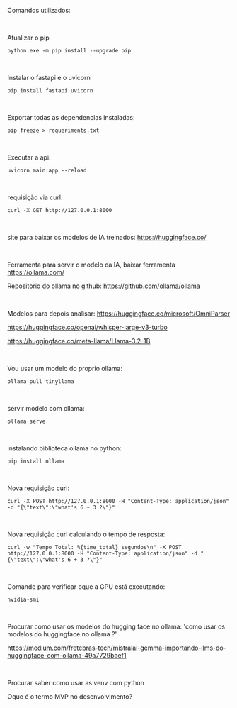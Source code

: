 Comandos utilizados:

<br>

Atualizar o pip
```
python.exe -m pip install --upgrade pip
```

<br>

Instalar o fastapi e o uvicorn
```
pip install fastapi uvicorn
```

<br>

Exportar todas as dependencias instaladas:
```
pip freeze > requeriments.txt
```

<br>

Executar a api:
```
uvicorn main:app --reload
```

<br>

requisição via curl:
```
curl -X GET http://127.0.0.1:8000
```

<br>

site para baixar os modelos de IA treinados:
https://huggingface.co/

<br>

Ferramenta para servir o modelo da IA, baixar ferramenta
https://ollama.com/

Repositorio do ollama no github:
https://github.com/ollama/ollama

<br>

Modelos para depois analisar:
https://huggingface.co/microsoft/OmniParser

https://huggingface.co/openai/whisper-large-v3-turbo

https://huggingface.co/meta-llama/Llama-3.2-1B

<br>

Vou usar um modelo do proprio ollama: 
```
ollama pull tinyllama
```

<br>

servir modelo com ollama:
```
ollama serve
```

<br>

instalando biblioteca ollama no python:
```
pip install ollama
```

<br>

Nova requisição curl:
```
curl -X POST http://127.0.0.1:8000 -H "Content-Type: application/json" -d "{\"text\":\"what's 6 + 3 ?\"}"
```

<br>

Nova requisição curl calculando o tempo de resposta:
```
curl -w "Tempo Total: %{time_total} segundos\n" -X POST http://127.0.0.1:8000 -H "Content-Type: application/json" -d "{\"text\":\"what's 6 + 3 ?\"}"
```

<br>

Comando para verificar oque a GPU está executando:
```
nvidia-smi 
```

<br>

Procurar como usar os modelos do hugging face no ollama:
'como usar os modelos do huggingface no ollama ?'

https://medium.com/fretebras-tech/mistralai-gemma-importando-llms-do-huggingface-com-ollama-49a7729baef1

<br>

Procurar saber como usar as venv com python

Oque é o termo MVP no desenvolvimento?